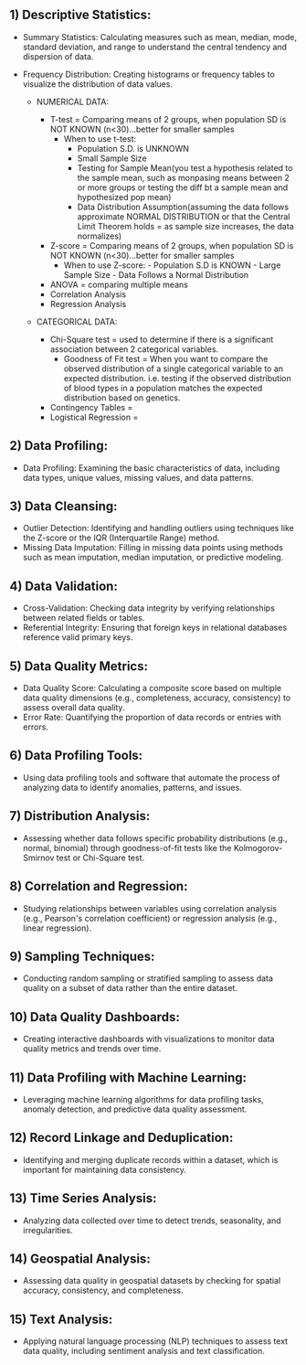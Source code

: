 ## 1) Descriptive Statistics:

- Summary Statistics: Calculating measures such as mean, median, mode, standard deviation, and range to understand the central tendency and dispersion of data.
- Frequency Distribution: Creating histograms or frequency tables to visualize the distribution of data values.

  - NUMERICAL DATA:
    - T-test = Comparing means of 2 groups, when population SD is NOT KNOWN (n<30)...better for smaller samples
        - When to use t-test:
          -  Population S.D. is UNKNOWN
          -  Small Sample Size
          -  Testing for Sample Mean(you test a hypothesis related to the sample mean, such as monpasing means between 2 or more groups or testing the diff bt  a sample mean and hypothesized pop mean)
          -  Data Distribution Assumption(assuming the data follows approximate NORMAL DISTRIBUTION or that the Central Limit Theorem holds = as sample size increases, the data normalizes)   
    - Z-score = Comparing means of 2 groups, when population SD is NOT KNOWN (n<30)...better for smaller samples
        -  When to use Z-score:
          -  Population S.D is KNOWN
          -  Large Sample Size
          -  Data Follows a Normal Distribution
    - ANOVA = comparing multiple means
    - Correlation Analysis
    - Regression Analysis

  - CATEGORICAL DATA:
    - Chi-Square test = used to determine if there is a significant association between 2 categorical variables.
        - Goodness of Fit test = When you want to compare the observed distribution of a single categorical variable to an expected distribution.  i.e. testing if the observed distribution of blood types in a population matches the expected distribution based on genetics.
    - Contingency Tables =
    -  Logistical Regression = 

## 2) Data Profiling:

- Data Profiling: Examining the basic characteristics of data, including data types, unique values, missing values, and data patterns.

## 3) Data Cleansing:

- Outlier Detection: Identifying and handling outliers using techniques like the Z-score or the IQR (Interquartile Range) method.
- Missing Data Imputation: Filling in missing data points using methods such as mean imputation, median imputation, or predictive modeling.

## 4) Data Validation:

- Cross-Validation: Checking data integrity by verifying relationships between related fields or tables.
- Referential Integrity: Ensuring that foreign keys in relational databases reference valid primary keys.

## 5) Data Quality Metrics:

- Data Quality Score: Calculating a composite score based on multiple data quality dimensions (e.g., completeness, accuracy, consistency) to assess overall data quality.
- Error Rate: Quantifying the proportion of data records or entries with errors.

## 6) Data Profiling Tools:

- Using data profiling tools and software that automate the process of analyzing data to identify anomalies, patterns, and issues.

## 7) Distribution Analysis:

- Assessing whether data follows specific probability distributions (e.g., normal, binomial) through goodness-of-fit tests like the Kolmogorov-Smirnov test or Chi-Square test.

## 8) Correlation and Regression:

- Studying relationships between variables using correlation analysis (e.g., Pearson's correlation coefficient) or regression analysis (e.g., linear regression).

## 9) Sampling Techniques:

- Conducting random sampling or stratified sampling to assess data quality on a subset of data rather than the entire dataset.

## 10) Data Quality Dashboards:

- Creating interactive dashboards with visualizations to monitor data quality metrics and trends over time.

## 11) Data Profiling with Machine Learning:

- Leveraging machine learning algorithms for data profiling tasks, anomaly detection, and predictive data quality assessment.

## 12) Record Linkage and Deduplication:

- Identifying and merging duplicate records within a dataset, which is important for maintaining data consistency.

## 13) Time Series Analysis:

- Analyzing data collected over time to detect trends, seasonality, and irregularities.

## 14) Geospatial Analysis:

- Assessing data quality in geospatial datasets by checking for spatial accuracy, consistency, and completeness.

## 15) Text Analysis:

- Applying natural language processing (NLP) techniques to assess text data quality, including sentiment analysis and text classification.
